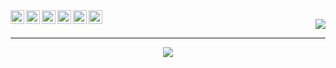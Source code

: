 <!--
![268258682-944666c7-2cad-4684-af3b-e2ac787d2091 (1)](https://github.com/zelhajou/zelhajou/assets/39954629/12c82866-518c-494b-b806-66803301d46f)
-->
<div align="left">
<a href="mailto:zelhajou@gmail.com">
  <img align="left" alt="Gmail" width="22px" src="https://cdn.jsdelivr.net/npm/simple-icons@v11/icons/gmail.svg" />
</a>
<a href="https://www.linkedin.com/in/zelhajou/">
  <img align="left" alt="Linkedin" width="22px" src="https://cdn.jsdelivr.net/npm/simple-icons@v11/icons/linkedin.svg" />
</a>
<a href="https://twitter.com/aaaikrz">
  <img align="left" alt="Twitter" width="22px" src="https://cdn.jsdelivr.net/npm/simple-icons@v11/icons/x.svg" />
</a>

<a href="https://discord.com/users/8763">
  <img align="left" alt="Discord" width="22px" src="https://cdn.jsdelivr.net/npm/simple-icons@v11/icons/discord.svg" />
</a>
<a href="https://t.me/aaaikrz">
  <img align="left" alt="Telegram" width="22px" src="https://cdn.jsdelivr.net/npm/simple-icons@v11/icons/telegram.svg" />
</a>
<a href="https://medium.com/@aaaikrz">
  <img align="left" alt="Medium" width="22px" src="https://cdn.jsdelivr.net/npm/simple-icons@v11/icons/medium.svg" />
</a>
</div>

<div align="right">
  
[![](https://visitcount.itsvg.in/api?id=zelhajou&icon=0&color=12)](https://visitcount.itsvg.in)

</div>

---

<div align="center">
  
![](https://github-readme-streak-stats.herokuapp.com/?user=zelhajou&theme=default&hide_border=false)

</div>



<!-- Proudly created with GPRM ( https://gprm.itsvg.in ) -->


<!--
![Top Langs](https://github-readme-stats.vercel.app/api/top-langs/?username=zelhajou&hide_progress=compact&layout=compact)
-->
<!--
**zelhajou/zelhajou** is a ✨ _special_ ✨ repository because its `README.md` (this file) appears on your GitHub profile.

Here are some ideas to get you started:

- 🔭 I’m currently working on ...
- 🌱 I’m currently learning ...
- 👯 I’m looking to collaborate on ...
- 🤔 I’m looking for help with ...
- 💬 Ask me about ...
- 📫 How to reach me: ...
- 😄 Pronouns: ...
- ⚡ Fun fact: ...
-->
